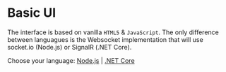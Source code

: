 # Basic UI

The interface is based on vanilla `HTML5` & `JavaScript`. The only difference between languagues is the Websocket implementation that will use socket.io (Node.js) or SignalR (.NET Core).

Choose your language: [Node.js](designautomation/html/nodejs.md) | [.NET Core](designautomation/html/netcore.md)